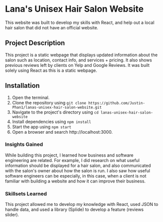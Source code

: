 # Lana's Unisex Hair Salon Website
This website was built to develop my skills with React, and help out a local hair salon that did not have an official website.

## Project Description
This project is a static webpage that displays updated information about the salon such as location, contact info, and services + pricing. It also shows previous reviews left by clients on Yelp and Google Reviews. It was built solely using React as this is a static webpage.

## Installation
1. Open the terminal.
2. Clone the repository using ```git clone https://github.com/Justin-Phan1/lanas-unisex-hair-salon-website.git``` 
3. Navigate to the project's directory using ``` cd lanas-unisex-hair-salon-website ```
4. Install dependencies using ```
                              npm install
                              ```
5. Start the app using ```
                       npm start
                       ```
6. Open a browser and search http://localhost:3000.

### Insights Gained
While building this project, I learned how business and software engineering are related. For example, I did research on what useful information should be displayed for a hair salon, and also communicated with the salon's owner about how the salon is run. I also saw how useful software engineers can be especially, in this case, when a client is not familiar with building a website and how it can improve their business.

### Skillsets Learned 
This project allowed me to develop my knowledge with React, used JSON to handle data, and used a library (Splide) to develop a feature (reviews slider).
